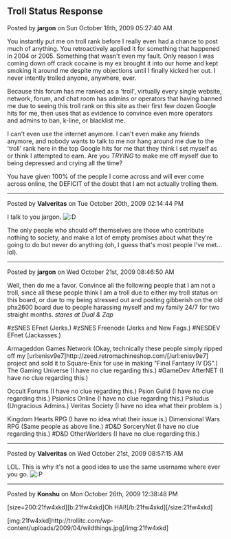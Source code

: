 ## Troll Status Response
Posted by **jargon** on Sun October 18th, 2009 05:27:40 AM

You instantly put me on troll rank before I really even had a chance to post much of anything. You retroactively applied it for something that happened in 2004 or 2005. Something that wasn't even my fault. Only reason I was coming down off crack cocaine is my ex brought it into our home and kept smoking it around me despite my objections until I finally kicked her out. I never intently trolled anyone, anywhere, ever.

Because this forum has me ranked as a 'troll', virtually every single website, network, forum, and chat room has admins or operators that having banned me due to seeing this troll rank on this site as their first few dozen Google hits for me, then uses that as evidence to convince even more operators and admins to ban, k-line, or blacklist me.

I can't even use the internet anymore. I can't even make any friends anymore, and nobody wants to talk to me nor hang around me due to the 'troll' rank here in the top Google hits for me that they think I set myself as or think I attempted to earn. Are you *TRYING* to make me off myself due to being depressed and crying all the time?

You have given 100% of the people I come across and will ever come across online, the DEFICIT of the doubt that I am not actually trolling them.

--------------------------------------------------------------------------------

Posted by **Valveritas** on Tue October 20th, 2009 02:14:44 PM

I talk to you jargon.   <!-- s:D --><img src="{SMILIES_PATH}/icon_e_biggrin.gif" alt=":D" title="Very Happy" /><!-- s:D --> 

The only people who should off themselves are those who contribute nothing to society, and make a lot of empty promises about what they're going to do but never do anything (oh, I guess that's most people I've met... lol).

--------------------------------------------------------------------------------

Posted by **jargon** on Wed October 21st, 2009 08:46:50 AM

Well, then do me a favor. Convince all the following people that I am not a troll, since all these people think I am a troll due to either my troll status on this board, or due to my being stressed out and posting gibberish on the old phx2600 board due to people harassing myself and my family 24/7 for two straight months. *stares at Dual &amp; Zap*

#zSNES EFnet (Jerks.)
#zSNES Freenode (Jerks and New Fags.)
#NESDEV EFnet (Jackasses.)

Armageddon Games Network (Okay, technically these people simply ripped off my [url:enisv9e7]http&#58;//zeed&#46;retromachineshop&#46;com/[/url:enisv9e7] project and sold it to Square-Enix for use in making &quot;Final Fantasy IV DS&quot;.)
The Gaming Universe (I have no clue regarding this.)
#GameDev AfterNET (I have no clue regarding this.)

Occult Forums (I have no clue regarding this.)
Psion Guild (I have no clue regarding this.)
Psionics Online (I have no clue regarding this.)
Psiludus (Ungracious Admins.)
Veritas Society (I have no idea what their problem is.)

Kingdom Hearts RPG (I have no idea what their issue is.)
Dimensional Wars RPG (Same people as above line.)
#D&amp;D SorceryNet (I have no clue regarding this.)
#D&amp;D OtherWorlders (I have no clue regarding this.)

--------------------------------------------------------------------------------

Posted by **Valveritas** on Wed October 21st, 2009 08:57:15 AM

LOL.  This is why it's not a good idea to use the same username where ever you go.   <!-- s:P --><img src="{SMILIES_PATH}/icon_razz.gif" alt=":P" title="Razz" /><!-- s:P -->

--------------------------------------------------------------------------------

Posted by **Konshu** on Mon October 26th, 2009 12:38:48 PM

[size=200:21fw4xkd][b:21fw4xkd]Oh HAI![/b:21fw4xkd][/size:21fw4xkd]

[img:21fw4xkd]http&#58;//trollitc&#46;com/wp-content/uploads/2009/04/wildthings&#46;jpg[/img:21fw4xkd]
